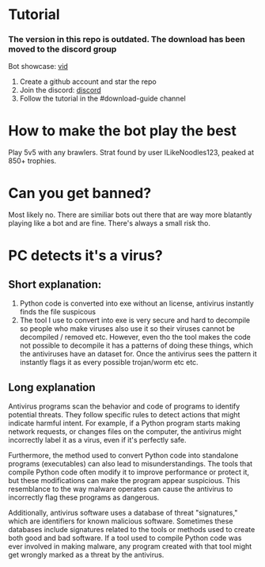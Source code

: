 # Tutorial 
### The version in this repo is outdated. The download has been moved to the discord group


Bot showcase: [vid](https://www.youtube.com/watch?v=702i7MShBGw)


1. Create a github account and star the repo
2. Join the discord:
[discord](https://discord.gg/dVUeqYERVz)
3. Follow the tutorial in the #download-guide channel
   
# How to make the bot play the best
Play 5v5 with any brawlers. Strat found by user ILikeNoodles123, peaked at 850+ trophies. 

# Can you get banned?
Most likely no. There are similiar bots out there that are way more blatantly playing like a bot and are fine. There's always a small risk tho.

# PC detects it's a virus?

## Short explanation:

1. Python code is converted into exe without an license, antivirus instantly finds the file suspicous 
2. The tool I use to convert into exe is very secure and hard to decompile so people who make viruses also use it so their viruses cannot be decompiled / removed etc.
However, even tho the tool makes the code not possible to decompile it has a patterns of doing these things, which the antiviruses have an dataset for. Once the antivirus sees the pattern it instantly
flags it as every possible trojan/worm etc etc.

## Long explanation

Antivirus programs scan the behavior and code of programs to identify potential threats. They follow specific rules to detect actions that might indicate harmful intent. For example, if a Python program starts making network requests, or changes files on the computer, the antivirus might incorrectly label it as a virus, even if it's perfectly safe.

Furthermore, the method used to convert Python code into standalone programs (executables) can also lead to misunderstandings. The tools that compile Python code often modify it to improve performance or protect it, but these modifications can make the program appear suspicious. This resemblance to the way malware operates can cause the antivirus to incorrectly flag these programs as dangerous.

Additionally, antivirus software uses a database of threat "signatures," which are identifiers for known malicious software. Sometimes these databases include signatures related to the tools or methods used to create both good and bad software. If a tool used to compile Python code was ever involved in making malware, any program created with that tool might get wrongly marked as a threat by the antivirus.
